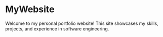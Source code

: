 # MyWebsite
Welcome to my personal portfolio website! This site showcases my skills, projects, and experience in software engineering.
